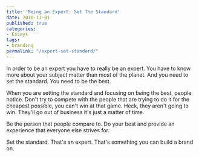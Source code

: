 ```yaml
---
title: 'Being an Expert: Set The Standard'
date: 2010-11-01
published: true
categories:
- Essays
tags:
- branding
permalink: "/expert-set-standard/"
---
```

In order to be an expert you have to really be an expert. You have to know more about your subject matter than most of the planet. And you need to set the standard. You need to be the best.

When you are setting the standard and focusing on being the best, people notice. Don't try to compete with the people that are trying to do it for the cheapest possible, you can't win at that game. Heck, they aren't going to win. They'll go out of business it's just a matter of time.

Be the person that people compare to. Do your best and provide an experience that everyone else strives for.

Set the standard. That's an expert. That's something you can build a brand on.
